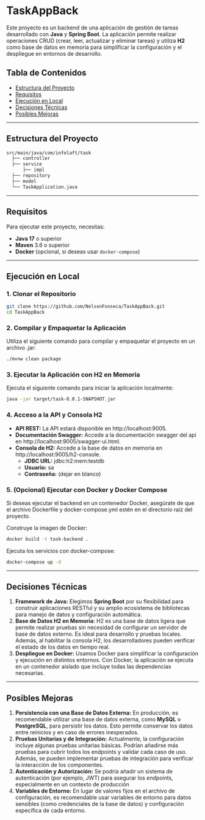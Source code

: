 # TaskAppBack
Este proyecto es un backend de una aplicación de gestión de tareas desarrollado con **Java** y **Spring Boot**. La aplicación permite realizar operaciones CRUD (crear, leer, actualizar y eliminar tareas) y utiliza **H2** como base de datos en memoria para simplificar la configuración y el despliegue en entornos de desarrollo.

## Tabla de Contenidos
- [Estructura del Proyecto](#estructura-del-proyecto)
- [Requisitos](#requisitos)
- [Ejecución en Local](#ejecución-en-local)
- [Decisiones Técnicas](#decisiones-técnicas)
- [Posibles Mejoras](#posibles-mejoras)

---

## Estructura del Proyecto

```bash
src/main/java/com/infolaft/task
  ├── controller
  ├── service
      ├── impl
  ├── repository
  ├── model
  └── TaskApplication.java

```

---

## Requisitos

Para ejecutar este proyecto, necesitas:

- **Java 17** o superior
- **Maven** 3.6 o superior
- **Docker** (opcional, si deseas usar `docker-compose`)

---

## Ejecución en Local

### 1. Clonar el Repositorio

```bash
git clone https://github.com/NelsonFonseca/TaskAppBack.git
cd TaskAppBack
```

### 2. Compilar y Empaquetar la Aplicación

Utiliza el siguiente comando para compilar y empaquetar el proyecto en un archivo .jar:
```bash
./mvnw clean package
```

### 3. Ejecutar la Aplicación con H2 en Memoria

Ejecuta el siguiente comando para iniciar la aplicación localmente:
```bash
java -jar target/task-0.0.1-SNAPSHOT.jar
```

### 4. Acceso a la API y Consola H2

- **API REST:** La API estará disponible en http://localhost:9005.
- **Documentación Swagger:** Accede a la documentación swagger del api en http://localhost:9005/swagger-ui.html.
- **Consola de H2:** Accede a la base de datos en memoria en http://localhost:9005/h2-console.
  - **JDBC URL:** jdbc:h2:mem:testdb
  - **Usuario:** sa
  - **Contraseña:** (dejar en blanco)

### 5. (Opcional) Ejecutar con Docker y Docker Compose

Si deseas ejecutar el backend en un contenedor Docker, asegúrate de que el archivo Dockerfile y docker-compose.yml estén en el directorio raíz del proyecto.

Construye la imagen de Docker:
```bash
docker build -t task-backend .
```

Ejecuta los servicios con docker-compose:
```bash
docker-compose up -d
```

---

## Decisiones Técnicas

1. **Framework de Java:** Elegimos **Spring Boot** por su flexibilidad para construir aplicaciones RESTful y su amplio ecosistema de bibliotecas para manejo de datos y configuración automática.
2. **Base de Datos H2 en Memoria:** H2 es una base de datos ligera que permite realizar pruebas sin necesidad de configurar un servidor de base de datos externo. Es ideal para desarrollo y pruebas locales. Además, al habilitar la consola H2, los desarrolladores pueden verificar el estado de los datos en tiempo real.
3. **Despliegue en Docker:** Usamos Docker para simplificar la configuración y ejecución en distintos entornos. Con Docker, la aplicación se ejecuta en un contenedor aislado que incluye todas las dependencias necesarias.

---

## Posibles Mejoras
1. **Persistencia con una Base de Datos Externa:** En producción, es recomendable utilizar una base de datos externa, como **MySQL** o **PostgreSQL**, para persistir los datos. Esto permite conservar los datos entre reinicios y en caso de errores inesperados.
2. **Pruebas Unitarias y de Integración:** Actualmente, la configuración incluye algunas pruebas unitarias básicas. Podrían añadirse más pruebas para cubrir todos los endpoints y validar cada caso de uso. Además, se pueden implementar pruebas de integración para verificar la interacción de los componentes.
3. **Autenticación y Autorización:** Se podría añadir un sistema de autenticación (por ejemplo, JWT) para asegurar los endpoints, especialmente en un contexto de producción
5. **Variables de Entorno:** En lugar de valores fijos en el archivo de configuración, es recomendable usar variables de entorno para datos sensibles (como credenciales de la base de datos) y configuración específica de cada entorno.



